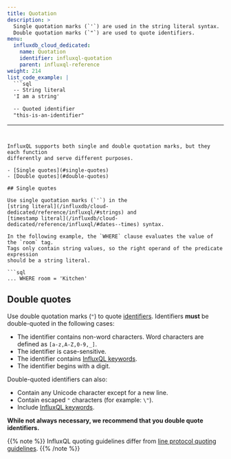 ```yaml
---
title: Quotation
description: >
  Single quotation marks (`'`) are used in the string literal syntax.
  Double quotation marks (`"`) are used to quote identifiers.
menu:
  influxdb_cloud_dedicated:
    name: Quotation
    identifier: influxql-quotation
    parent: influxql-reference
weight: 214
list_code_example: |
  ```sql
  -- String literal
  'I am a string'

  -- Quoted identifier
  "this-is-an-identifier"
  ```
---
```


InfluxQL supports both single and double quotation marks, but they each function
differently and serve different purposes.

- [Single quotes](#single-quotes)
- [Double quotes](#double-quotes)

## Single quotes

Use single quotation marks (`'`) in the
[string literal](/influxdb/cloud-dedicated/reference/influxql/#strings) and
[timestamp literal](/influxdb/cloud-dedicated/reference/influxql/#dates--times) syntax.

In the following example, the `WHERE` clause evaluates the value of the `room` tag.
Tags only contain string values, so the right operand of the predicate expression
should be a string literal.

```sql
... WHERE room = 'Kitchen'
```

## Double quotes

Use double quotation marks (`"`) to quote [identifiers](/influxdb/cloud-dedicated/reference/influxql/#identifiers).
Identifiers **must** be double-quoted in the following cases:

- The identifier contains non-word characters.
  Word characters are defined as `[a-z,A-Z,0-9,_]`.
- The identifier is case-sensitive.
- The identifier contains [InfluxQL keywords](/influxdb/cloud-dedicated/reference/influxql/#keywords).
- The identifier begins with a digit.

Double-quoted identifiers can also:

- Contain any Unicode character except for a new line.
- Contain escaped `"` characters (for example: `\"`).
- Include [InfluxQL keywords](/influxdb/cloud-dedicated/reference/influxql/#keywords).

**While not always necessary, we recommend that you double quote identifiers.**

{{% note %}}
InfluxQL quoting guidelines differ from
[line protocol quoting guidelines](/influxdb/cloud-dedicated/reference/syntax/line-protocol/#quotes).
{{% /note %}}